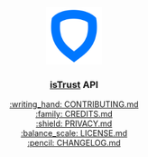 <div align="center">
    <img
        src="https://github.com/Internet-Society-Belgium/isTrust/blob/main/assets/icons/icon.svg"
        width="100px"
        alt="isTrust"
    />
</div>

<h3 align="center">
    <a href="https://github.com/Internet-Society-Belgium/isTrust"> isTrust</a>
    API
</h3>

<div align="center">
    <a
        href="https://github.com/Internet-Society-Belgium/isTrust-API/blob/main/CONTRIBUTING.md"
    >
        :writing_hand: CONTRIBUTING.md
    </a>
</div>

<div align="center">
    <a
        href="https://github.com/Internet-Society-Belgium/isTrust-API/blob/main/CREDITS.md"
    >
        :family: CREDITS.md
    </a>
</div>

<div align="center">
    <a
        href="https://github.com/Internet-Society-Belgium/isTrust-API/blob/main/PRIVACY.md"
    >
        :shield: PRIVACY.md
    </a>
</div>

<div align="center">
    <a
        href="https://github.com/Internet-Society-Belgium/isTrust-API/blob/main/LICENSE.md"
    >
        :balance_scale: LICENSE.md
    </a>
</div>

<div align="center">
    <a
        href="https://github.com/Internet-Society-Belgium/isTrust-API/blob/main/CHANGELOG.md"
    >
        :pencil: CHANGELOG.md
    </a>
</div>
